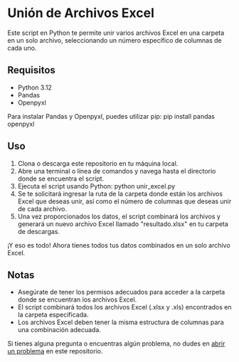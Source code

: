 # Unión de Archivos Excel

Este script en Python te permite unir varios archivos Excel en una carpeta en un solo archivo, seleccionando un número específico de columnas de cada uno.

## Requisitos

- Python 3.12
- Pandas
- Openpyxl

Para instalar Pandas y Openpyxl, puedes utilizar pip: pip install pandas openpyxl

## Uso

1. Clona o descarga este repositorio en tu máquina local.
2. Abre una terminal o línea de comandos y navega hasta el directorio donde se encuentra el script.
3. Ejecuta el script usando Python: python unir_excel.py
4. Se te solicitará ingresar la ruta de la carpeta donde están los archivos Excel que deseas unir, así como el número de columnas que deseas unir de cada archivo.
5. Una vez proporcionados los datos, el script combinará los archivos y generará un nuevo archivo Excel llamado "resultado.xlsx" en tu carpeta de descargas.

¡Y eso es todo! Ahora tienes todos tus datos combinados en un solo archivo Excel.

## Notas

- Asegúrate de tener los permisos adecuados para acceder a la carpeta donde se encuentran los archivos Excel.
- El script combinará todos los archivos Excel (.xlsx y .xls) encontrados en la carpeta especificada.
- Los archivos Excel deben tener la misma estructura de columnas para una combinación adecuada.

Si tienes alguna pregunta o encuentras algún problema, no dudes en [abrir un problema](https://github.com/AceSpades2590/Juntar-Excels/issues) en este repositorio.
